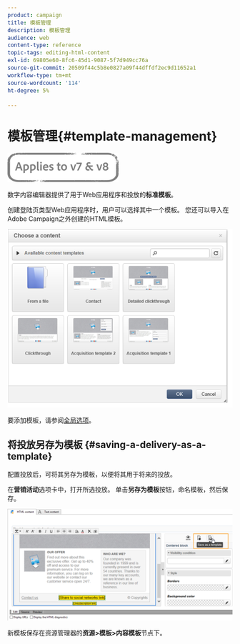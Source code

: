 ```yaml
---
product: campaign
title: 模板管理
description: 模板管理
audience: web
content-type: reference
topic-tags: editing-html-content
exl-id: 69805e60-8fc6-45d1-9087-5f7d949cc76a
source-git-commit: 20509f44c5b8e0827a09f44dffdf2ec9d11652a1
workflow-type: tm+mt
source-wordcount: '114'
ht-degree: 5%

---
```


# 模板管理{#template-management}

![](../../assets/common.svg)

数字内容编辑器提供了用于Web应用程序和投放的&#x200B;**标准模板**。

创建登陆页类型Web应用程序时，用户可以选择其中一个模板。 您还可以导入在Adobe Campaign之外创建的HTML模板。

![](assets/dce_popup_templatechoice.png)

要添加模板，请参阅[全局选项](content-editor-interface.md#global-options)。

## 将投放另存为模板 {#saving-a-delivery-as-a-template}

配置投放后，可将其另存为模板，以便将其用于将来的投放。

在&#x200B;**营销活动**&#x200B;选项卡中，打开所选投放。 单击&#x200B;**另存为模板**&#x200B;按钮，命名模板，然后保存。

![](assets/dce_save_model.png)

新模板保存在资源管理器的&#x200B;**资源>模板>内容模板**&#x200B;节点下。

